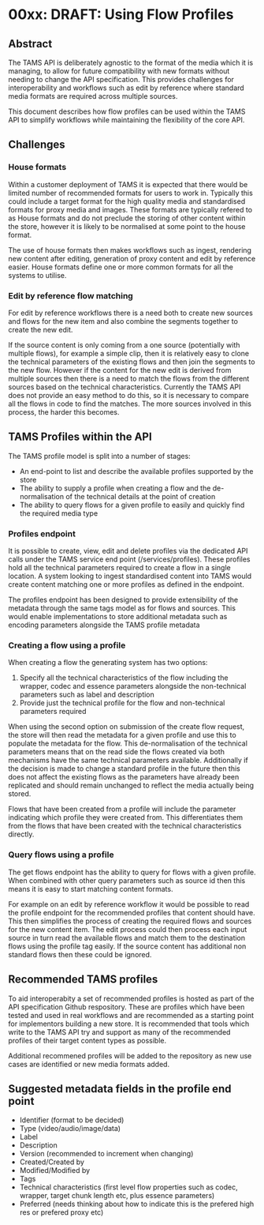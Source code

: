 # 00xx: DRAFT: Using Flow Profiles

## Abstract

The TAMS API is deliberately agnostic to the format of the media which it is managing, to allow for future compatibility with new formats without needing to change the API specification. 
This provides challenges for interoperability and workflows such as edit by reference where standard media formats are required across multiple sources.

This document describes how flow profiles can be used within the TAMS API to simplify workflows while maintaining the flexibility of the core API.

## Challenges

### House formats

Within a customer deployment of TAMS it is expected that there would be limited number of recommended formats for users to work in. 
Typically this could include a target format for the high quality media and standardised formats for proxy media and images.
These formats are typically refered to as House formats and do not preclude the storing of other content within the store, however it is likely to be normalised at some point to the house format.

The use of house formats then makes workflows such as ingest, rendering new content after editing, generation of proxy content and edit by reference easier.
House formats define one or more common formats for all the systems to utilise.

### Edit by reference flow matching

For edit by reference workflows there is a need both to create new sources and flows for the new item and also combine the segments together to create the new edit.

If the source content is only coming from a one source (potentially with multiple flows), for example a simple clip, then it is relatively easy to clone the technical parameters of the existing flows and then join the segments to the new flow.
However if the content for the new edit is derived from multiple sources then there is a need to match the flows from the different sources based on the technical characteristics.
Currently the TAMS API does not provide an easy method to do this, so it is necessary to compare all the flows in code to find the matches.
The more sources involved in this process, the harder this becomes.

## TAMS Profiles within the API

The TAMS profile model is split into a number of stages:

* An end-point to list and describe the available profiles supported by the store
* The ability to supply a profile when creating a flow and the de-normalisation of the technical details at the point of creation
* The ability to query flows for a given profile to easily and quickly find the required media type

### Profiles endpoint

It is possible to create, view, edit and delete profiles via the dedicated API calls under the TAMS service end point (/services/profiles).
These profiles hold all the technical parameters required to create a flow in a single location.
A system looking to ingest standardised content into TAMS would create content matching one or more profiles as defined in the endpoint.

The profiles endpoint has been designed to provide extensibility of the metadata through the same tags model as for flows and sources.
This would enable implementations to store additional metadata such as encoding parameters alongside the TAMS profile metadata

### Creating a flow using a profile

When creating a flow the generating system has two options:

1. Specify all the technical characteristics of the flow including the wrapper, codec and essence parameters alongside the non-technical parameters such as label and description
2. Provide just the technical profile for the flow and non-technical parameters required

When using the second option on submission of the create flow request, the store will then read the metadata for a given profile and use this to populate the metadata for the flow.
This de-normalisation of the technical parameters means that on the read side the flows created via both mechanisms have the same technical parameters available.
Additionally if the decision is made to change a standard profile in the future then this does not affect the existing flows as the parameters have already been replicated and should remain unchanged to reflect the media actually being stored.

Flows that have been created from a profile will include the parameter indicating which profile they were created from.
This differentiates them from the flows that have been created with the technical characteristics directly.

### Query flows using a profile

The get flows endpoint has the ability to query for flows with a given profile.  When combined with other query parameters such as source id then this means it is easy to start matching content formats.

For example on an edit by reference workflow it would be possible to read the profile endpoint for the recommended profiles that content should have.
This then simplifies the process of creating the required flows and sources for the new content item.
The edit process could then process each input source in turn read the available flows and match them to the destination flows using the profile tag easily.
If the source content has additional non standard flows then these could be ignored.

## Recommended TAMS profiles

To aid interoperabity a set of recommended profiles is hosted as part of the API specification Github respository.
These are profiles which have been tested and used in real workflows and are recommended as a starting point for implementors building a new store.
It is recommended that tools which write to the TAMS API try and support as many of the recommended profiles of their target content types as possible.

Additional recommened profiles will be added to the repository as new use cases are identified or new media formats added.

## Suggested metadata fields in the profile end point

- Identifier (format to be decided)
- Type (video/audio/image/data)
- Label
- Description
- Version (recommended to increment when changing)
- Created/Created by
- Modified/Modified by
- Tags
- Technical characteristics (first level flow properties such as codec, wrapper, target chunk length etc, plus essence parameters)
- Preferred (needs thinking about how to indicate this is the prefered high res or prefered proxy etc)






